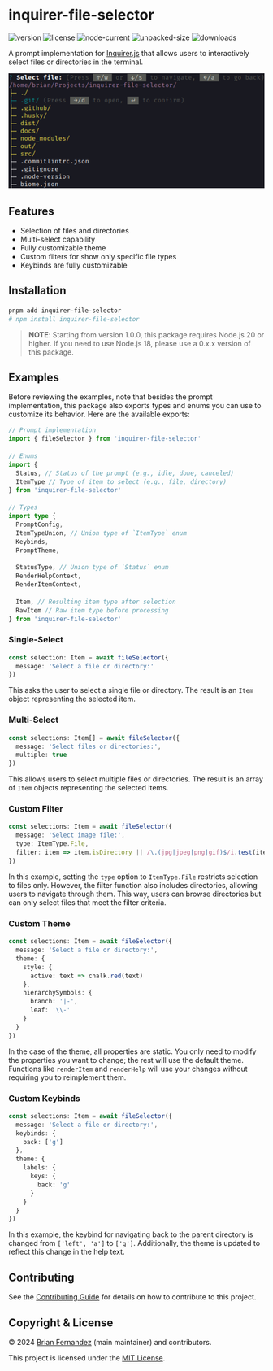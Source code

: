 # inquirer-file-selector

![version](https://img.shields.io/npm/v/inquirer-file-selector?label=latest)
![license](https://img.shields.io/npm/l/inquirer-file-selector)
![node-current](https://img.shields.io/node/v/inquirer-file-selector?color=darkgreen)
![unpacked-size](https://img.shields.io/npm/unpacked-size/inquirer-file-selector)
![downloads](https://img.shields.io/npm/dm/inquirer-file-selector)

A prompt implementation for [Inquirer.js](https://github.com/SBoudrias/Inquirer.js) that allows users to interactively select files or directories in the terminal.

![banner.webp](banner.webp)

## Features

- Selection of files and directories
- Multi-select capability
- Fully customizable theme
- Custom filters for show only specific file types
- Keybinds are fully customizable

## Installation

```sh
pnpm add inquirer-file-selector
# npm install inquirer-file-selector
```

> **NOTE**: Starting from version 1.0.0, this package requires Node.js 20 or higher. If you need to use Node.js 18, please use a 0.x.x version of this package.

## Examples

Before reviewing the examples, note that besides the prompt implementation, this package also exports types and enums you can use to customize its behavior. Here are the available exports:

```ts
// Prompt implementation
import { fileSelector } from 'inquirer-file-selector'

// Enums
import {
  Status, // Status of the prompt (e.g., idle, done, canceled)
  ItemType // Type of item to select (e.g., file, directory)
} from 'inquirer-file-selector'

// Types
import type {
  PromptConfig,
  ItemTypeUnion, // Union type of `ItemType` enum
  Keybinds,
  PromptTheme,

  StatusType, // Union type of `Status` enum
  RenderHelpContext,
  RenderItemContext,

  Item, // Resulting item type after selection
  RawItem // Raw item type before processing
} from 'inquirer-file-selector'
```

### Single-Select

```ts
const selection: Item = await fileSelector({
  message: 'Select a file or directory:'
})
```

This asks the user to select a single file or directory. The result is an `Item` object representing the selected item.

### Multi-Select

```ts
const selections: Item[] = await fileSelector({
  message: 'Select files or directories:',
  multiple: true
})
```

This allows users to select multiple files or directories. The result is an array of `Item` objects representing the selected items.

### Custom Filter

```ts
const selections: Item = await fileSelector({
  message: 'Select image file:',
  type: ItemType.File,
  filter: item => item.isDirectory || /\.(jpg|jpeg|png|gif)$/i.test(item.name)
})
```

In this example, setting the `type` option to `ItemType.File` restricts selection to files only. However, the filter function also includes directories, allowing users to navigate through them. This way, users can browse directories but can only select files that meet the filter criteria.

### Custom Theme

```ts
const selections: Item = await fileSelector({
  message: 'Select a file or directory:',
  theme: {
    style: {
      active: text => chalk.red(text)
    },
    hierarchySymbols: {
      branch: '|-',
      leaf: '\\-'
    }
  }
})
```

In the case of the theme, all properties are static. You only need to modify the properties you want to change; the rest will use the default theme. Functions like `renderItem` and `renderHelp` will use your changes without requiring you to reimplement them.

### Custom Keybinds

```ts
const selections: Item = await fileSelector({
  message: 'Select a file or directory:',
  keybinds: {
    back: ['g']
  },
  theme: {
    labels: {
      keys: {
        back: 'g'
      }
    }
  }
})
```

In this example, the keybind for navigating back to the parent directory is changed from `['left', 'a']` to `['g']`. Additionally, the theme is updated to reflect this change in the help text.

## Contributing

See the [Contributing Guide](../CONTRIBUTING.md) for details on how to contribute to this project.

## Copyright & License

© 2024 [Brian Fernandez](https://github.com/br14n-sol) (main maintainer) and contributors.

This project is licensed under the [MIT License](../LICENSE).